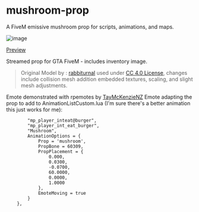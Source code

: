 # mushroom-prop
A FiveM emissive mushroom prop for scripts, animations, and maps.


![image](https://user-images.githubusercontent.com/119994243/219803078-1bcab539-5f14-4b15-9d52-e09c5a737a2d.png)

[Preview](https://streamable.com/i1uohx)

Streamed prop for GTA FiveM - includes inventory image.

> Original Model by : [rabbiturnal](https://sketchfab.com/rabbiturnal) used under [CC 4.0 License](https://creativecommons.org/licenses/by/4.0/), changes include collision mesh addition embedded textures, scaling, and slight mesh adjustments. 

Emote demonstrated with rpemotes by [TayMcKenzieNZ](https://github.com/TayMcKenzieNZ/rpemotes) 
Emote adapting the prop to add to AnimationListCustom.lua (I'm sure there's a better animation this just works for me):
```    ["mushroom"] = { --- Prop by Bostra
        "mp_player_inteat@burger",
        "mp_player_int_eat_burger",
        "Mushroom",
        AnimationOptions = {
            Prop = 'mushroom',
            PropBone = 60309,
            PropPlacement = {
                0.000,
                0.0300,
                -0.0700,
                60.0000,
                0.0000,
                1.0000
            },
            EmoteMoving = true
        }
    },


